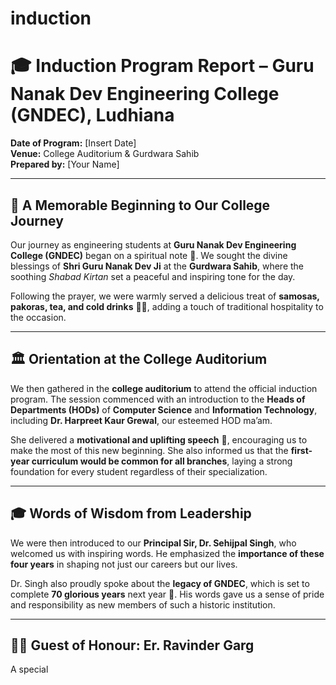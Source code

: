 # induction
# 🎓 Induction Program Report – Guru Nanak Dev Engineering College (GNDEC), Ludhiana

**Date of Program:** [Insert Date]  
**Venue:** College Auditorium & Gurdwara Sahib  
**Prepared by:** [Your Name]  

---

## 🌟 A Memorable Beginning to Our College Journey

Our journey as engineering students at **Guru Nanak Dev Engineering College (GNDEC)** began on a spiritual note 🙏. We sought the divine blessings of **Shri Guru Nanak Dev Ji** at the **Gurdwara Sahib**, where the soothing *Shabad Kirtan* set a peaceful and inspiring tone for the day.  

Following the prayer, we were warmly served a delicious treat of **samosas, pakoras, tea, and cold drinks** 🍵🥟, adding a touch of traditional hospitality to the occasion.

---

## 🏛️ Orientation at the College Auditorium

We then gathered in the **college auditorium** to attend the official induction program. The session commenced with an introduction to the **Heads of Departments (HODs)** of **Computer Science** and **Information Technology**, including **Dr. Harpreet Kaur Grewal**, our esteemed HOD ma’am.  

She delivered a **motivational and uplifting speech** 💫, encouraging us to make the most of this new beginning. She also informed us that the **first-year curriculum would be common for all branches**, laying a strong foundation for every student regardless of their specialization.

---

## 🎓 Words of Wisdom from Leadership

We were then introduced to our **Principal Sir, Dr. Sehijpal Singh**, who welcomed us with inspiring words. He emphasized the **importance of these four years** in shaping not just our careers but our lives.  

Dr. Singh also proudly spoke about the **legacy of GNDEC**, which is set to complete **70 glorious years** next year 🏅. His words gave us a sense of pride and responsibility as new members of such a historic institution.

---

## 🧑‍💼 Guest of Honour: Er. Ravinder Garg

A special


